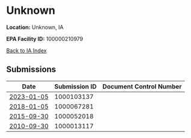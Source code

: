 # Unknown

**Location:** Unknown, IA

**EPA Facility ID:** 100000210979

[Back to IA Index](../../index.md)

## Submissions

| Date | Submission ID | Document Control Number |
|------|--------------|-------------------------|
| [2023-01-05](submissions/1000103137.md) | 1000103137 |  |
| [2018-01-05](submissions/1000067281.md) | 1000067281 |  |
| [2015-09-30](submissions/1000052018.md) | 1000052018 |  |
| [2010-09-30](submissions/1000013117.md) | 1000013117 |  |
